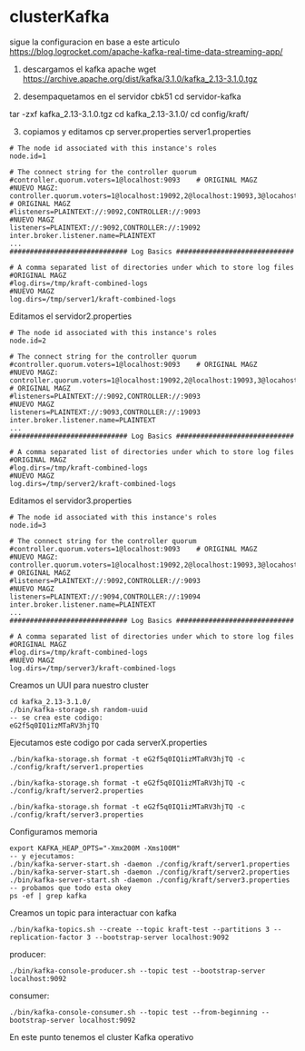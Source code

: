 # clusterKafka
sigue la configuracion en base a este articulo https://blog.logrocket.com/apache-kafka-real-time-data-streaming-app/

1. descargamos el kafka apache
wget https://archive.apache.org/dist/kafka/3.1.0/kafka_2.13-3.1.0.tgz

2. desempaquetamos en el servidor cbk51
cd servidor-kafka

tar -zxf kafka_2.13-3.1.0.tgz
cd kafka_2.13-3.1.0/
cd config/kraft/

3. copiamos y editamos
cp server.properties server1.properties
```
# The node id associated with this instance's roles
node.id=1

# The connect string for the controller quorum
#controller.quorum.voters=1@localhost:9093    # ORIGINAL MAGZ
#NUEVO MAGZ:
controller.quorum.voters=1@localhost:19092,2@localhost:19093,3@locahost:19094
# ORIGINAL MAGZ
#listeners=PLAINTEXT://:9092,CONTROLLER://:9093
#NUEVO MAGZ
listeners=PLAINTEXT://:9092,CONTROLLER://:19092
inter.broker.listener.name=PLAINTEXT
...
############################# Log Basics #############################

# A comma separated list of directories under which to store log files
#ORIGINAL MAGZ
#log.dirs=/tmp/kraft-combined-logs
#NUEVO MAGZ
log.dirs=/tmp/server1/kraft-combined-logs
```
  
Editamos el servidor2.properties
```
# The node id associated with this instance's roles
node.id=2

# The connect string for the controller quorum
#controller.quorum.voters=1@localhost:9093    # ORIGINAL MAGZ
#NUEVO MAGZ:
controller.quorum.voters=1@localhost:19092,2@localhost:19093,3@locahost:19094
# ORIGINAL MAGZ
#listeners=PLAINTEXT://:9092,CONTROLLER://:9093
#NUEVO MAGZ
listeners=PLAINTEXT://:9093,CONTROLLER://:19093
inter.broker.listener.name=PLAINTEXT
...
############################# Log Basics #############################

# A comma separated list of directories under which to store log files
#ORIGINAL MAGZ
#log.dirs=/tmp/kraft-combined-logs
#NUEVO MAGZ
log.dirs=/tmp/server2/kraft-combined-logs

```
  
Editamos el servidor3.properties
```
# The node id associated with this instance's roles
node.id=3

# The connect string for the controller quorum
#controller.quorum.voters=1@localhost:9093    # ORIGINAL MAGZ
#NUEVO MAGZ:
controller.quorum.voters=1@localhost:19092,2@localhost:19093,3@locahost:19094
# ORIGINAL MAGZ
#listeners=PLAINTEXT://:9092,CONTROLLER://:9093
#NUEVO MAGZ
listeners=PLAINTEXT://:9094,CONTROLLER://:19094
inter.broker.listener.name=PLAINTEXT
...
############################# Log Basics #############################

# A comma separated list of directories under which to store log files
#ORIGINAL MAGZ
#log.dirs=/tmp/kraft-combined-logs
#NUEVO MAGZ
log.dirs=/tmp/server3/kraft-combined-logs

```
  
Creamos un UUI para nuestro cluster
```
cd kafka_2.13-3.1.0/
./bin/kafka-storage.sh random-uuid
-- se crea este codigo:
eG2f5q0IQ1izMTaRV3hjTQ
```
  
Ejecutamos este codigo por cada serverX.properties
```
./bin/kafka-storage.sh format -t eG2f5q0IQ1izMTaRV3hjTQ -c ./config/kraft/server1.properties

./bin/kafka-storage.sh format -t eG2f5q0IQ1izMTaRV3hjTQ -c ./config/kraft/server2.properties

./bin/kafka-storage.sh format -t eG2f5q0IQ1izMTaRV3hjTQ -c ./config/kraft/server3.properties

```
  
Configuramos memoria
```
export KAFKA_HEAP_OPTS="-Xmx200M -Xms100M"
-- y ejecutamos:
./bin/kafka-server-start.sh -daemon ./config/kraft/server1.properties
./bin/kafka-server-start.sh -daemon ./config/kraft/server2.properties
./bin/kafka-server-start.sh -daemon ./config/kraft/server3.properties
-- probamos que todo esta okey
ps -ef | grep kafka
```
  
Creamos un topic para interactuar con kafka
```
./bin/kafka-topics.sh --create --topic kraft-test --partitions 3 --replication-factor 3 --bootstrap-server localhost:9092
```

producer:
```
./bin/kafka-console-producer.sh --topic test --bootstrap-server localhost:9092
```
consumer:
```
./bin/kafka-console-consumer.sh --topic test --from-beginning --bootstrap-server localhost:9092
```

En este punto tenemos el cluster Kafka operativo
